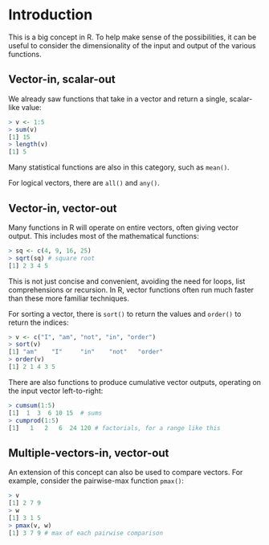 # Introduction

This is a big concept in R.
To help make sense of the possibilities, it can be useful to consider the dimensionality of the input and output of the various functions.

## Vector-in, scalar-out

We already saw functions that take in a vector and return a single, scalar-like value:

```R
> v <- 1:5
> sum(v)
[1] 15
> length(v)
[1] 5
```

Many statistical functions are also in this category, such as `mean()`.

For logical vectors, there are `all()` and `any()`.

## Vector-in, vector-out

Many functions in R will operate on entire vectors, often giving vector output.
This includes most of the mathematical functions:

```R
> sq <- c(4, 9, 16, 25)
> sqrt(sq) # square root
[1] 2 3 4 5
```

This is not just concise and convenient, avoiding the need for loops, list comprehensions or recursion.
In R, vector functions often run much faster than these more familiar techniques.

For sorting a vector, there is `sort()` to return the values and `order()` to return the indices:

```R
> v <- c("I", "am", "not", "in", "order")
> sort(v)
[1] "am"    "I"     "in"    "not"   "order"
> order(v)
[1] 2 1 4 3 5
```

There are also functions to produce cumulative vector outputs, operating on the input vector left-to-right:

```R
> cumsum(1:5)
[1]  1  3  6 10 15  # sums
> cumprod(1:5)
[1]   1   2   6  24 120 # factorials, for a range like this
```

## Multiple-vectors-in, vector-out

An extension of this concept can also be used to compare vectors.
For example, consider the pairwise-max function `pmax()`:

```R
> v
[1] 2 7 9
> w
[1] 3 1 5
> pmax(v, w)
[1] 3 7 9 # max of each pairwise comparison
```
